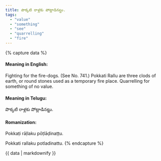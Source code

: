 ```yaml
---
title: పొక్కటి రాళ్లకు పోట్లాడినట్టు.
tags:
  - "value"
  - "something"
  - "see"
  - "quarrelling"
  - "fire"
---
```


{% capture data %}
#### Meaning in English:
Fighting for the fire-dogs.
(See No. 741.)
Pokkati Rallu are three clods of earth, or round stones used as a temporary fire place.
Quarrelling for something of no value.

#### Meaning in Telugu:
పొక్కటి రాళ్లకు పోట్లాడినట్టు.

#### Romanization:
Pokkaṭi rāḷlaku pōṭlāḍinaṭṭu.

Pokkati rallaku potladinattu.
{% endcapture %}

{{ data | markdownify }}

